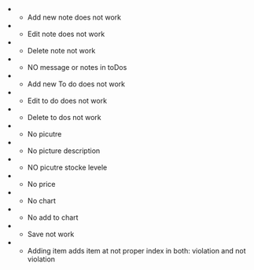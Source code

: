 * + Add new note does not work
* + Edit note does not work
* + Delete note not work
* - NO message or notes in toDos
* - Add new To do does not work
* - Edit to do does not work
* - Delete to dos not work
* - No picutre
* - No picture description
* - NO picutre stocke levele
* - No price
* - No chart
* - No add to chart
* - Save not work
* - Adding item adds item at not proper index in both: violation and not violation